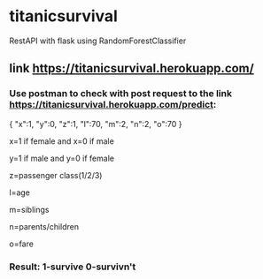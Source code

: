 # titanicsurvival
RestAPI with flask using RandomForestClassifier

## link https://titanicsurvival.herokuapp.com/

### Use postman to check with post request to the link https://titanicsurvival.herokuapp.com/predict:

{
	"x":1,
	"y":0,
	"z":1,
	"l":70,
	"m":2,
	"n":2,
	"o":70
}

x=1 if female and x=0 if male

y=1 if male and y=0 if female

z=passenger class(1/2/3)

l=age

m=siblings

n=parents/children

o=fare


### Result: 1-survive 0-survivn't
